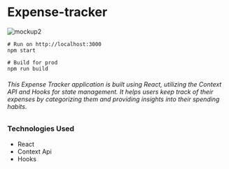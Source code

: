 ﻿# Expense-tracker
 

![mockup2](https://github.com/wlanHan/Expense-tracker/assets/159789584/40a7d2e9-b6a5-4b47-a4e3-6652f1122bbd)


```
# Run on http://localhost:3000
npm start

# Build for prod
npm run build
```

<h6>This Expense Tracker application is built using React, utilizing the Context API and Hooks for state management. It helps users keep track of their expenses by categorizing them and providing insights into their spending habits.</h6>


<h3>Technologies Used</h3>

<ul>
  <li>React</li>
  <li>Context Api</li>
  <li>Hooks</li>
</ul>
